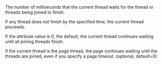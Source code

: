 The number of milliseconds that the current thread waits for
the thread or threads being joined to finish. 

If any thread does not finish by the specified time, the current thread proceeds.

If the attribute value is 0, the default, the current thread continues
waiting until all joining threads finish. 

If the current thread is the page thread, the page continues waiting until the threads are joined,
even if you specify a page timeout. (optional, default=0)
